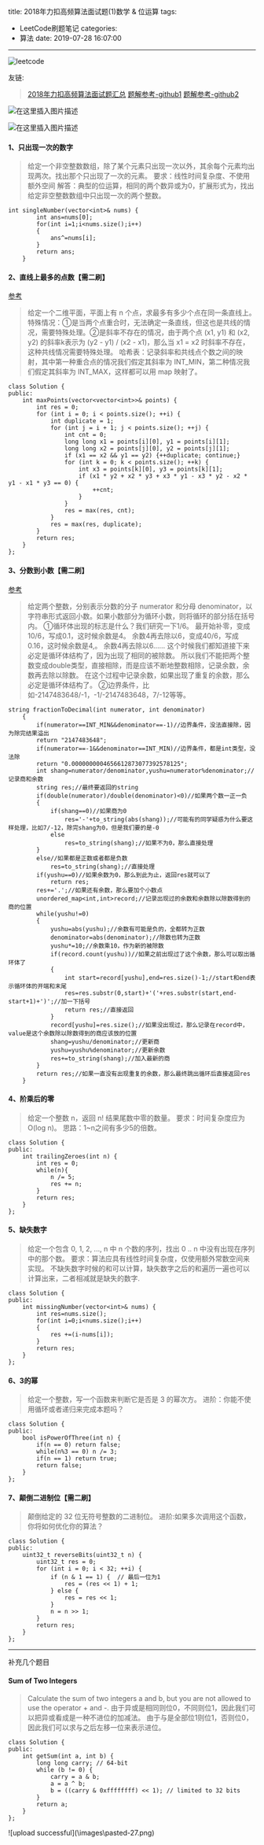title: 2018年力扣高频算法面试题(1)数学 & 位运算
tags:
  - LeetCode刷题笔记
categories:
  - 算法
date: 2019-07-28 16:07:00
---
![leetcode](https://imgconvert.csdnimg.cn/aHR0cHM6Ly9zczAuYmFpZHUuY29tLzczdDFiamVoMUJGM29kQ2YvaXQvdT00MTcyNTQ4MTE1LDExOTA2MDYwMzYmZm09ODUmcz0yQjQ1M0E2QTg1NDYyNkY1NTVFQzdDMDgwMDAwRTA5MA#pic_center)

友链:
>[2018年力扣高频算法面试题汇总](https://leetcode-cn.com/explore/interview/card/top-interview-quesitons-in-2018/)
[题解参考-github1](https://github.com/grandyang/leetcode)
[题解参考-github2](https://github.com/azl397985856/leetcode)
<!--more-->

![在这里插入图片描述](https://img-blog.csdnimg.cn/20190813144904349.png?x-oss-process=image/watermark,type_ZmFuZ3poZW5naGVpdGk,shadow_10,text_aHR0cHM6Ly9ibG9nLmNzZG4ubmV0L3FxXzQwNjMxOTI3,size_16,color_FFFFFF,t_70)

![在这里插入图片描述](https://img-blog.csdnimg.cn/20190813144923926.png?x-oss-process=image/watermark,type_ZmFuZ3poZW5naGVpdGk,shadow_10,text_aHR0cHM6Ly9ibG9nLmNzZG4ubmV0L3FxXzQwNjMxOTI3,size_16,color_FFFFFF,t_70)


#### 1、只出现一次的数字

> 给定一个非空整数数组，除了某个元素只出现一次以外，其余每个元素均出现两次。找出那个只出现了一次的元素。
> 要求：线性时间复杂度、不使用额外空间
> 解答：典型的位运算，相同的两个数异或为0，扩展形式为，找出给定非空整数数组中只出现一次的两个整数。

```
int singleNumber(vector<int>& nums) {
        int ans=nums[0];
        for(int i=1;i<nums.size();i++)
        {
            ans^=nums[i];
        }
        return ans;
    }
```
#### 2、直线上最多的点数【需二刷】
[参考](https://github.com/grandyang/leetcode/issues/149)
>给定一个二维平面，平面上有 n 个点，求最多有多少个点在同一条直线上。
>特殊情况：①是当两个点重合时，无法确定一条直线，但这也是共线的情况，需要特殊处理。②是斜率不存在的情况，由于两个点 (x1, y1) 和 (x2, y2) 的斜率k表示为 (y2 - y1) / (x2 - x1)，那么当 x1 = x2 时斜率不存在，这种共线情况需要特殊处理。
>哈希表：记录斜率和共线点个数之间的映射，其中第一种重合点的情况我们假定其斜率为 INT_MIN，第二种情况我们假定其斜率为 INT_MAX，这样都可以用 map 映射了。

```
class Solution {
public:
    int maxPoints(vector<vector<int>>& points) {
        int res = 0;
        for (int i = 0; i < points.size(); ++i) {
            int duplicate = 1;
            for (int j = i + 1; j < points.size(); ++j) {
                int cnt = 0;
                long long x1 = points[i][0], y1 = points[i][1];
                long long x2 = points[j][0], y2 = points[j][1];
                if (x1 == x2 && y1 == y2) {++duplicate; continue;}
                for (int k = 0; k < points.size(); ++k) {
                    int x3 = points[k][0], y3 = points[k][1];
                    if (x1 * y2 + x2 * y3 + x3 * y1 - x3 * y2 - x2 * y1 - x1 * y3 == 0) {
                        ++cnt;
                    }
                }
                res = max(res, cnt);
            }
            res = max(res, duplicate);
        }
        return res;
    }
};
```
#### 3、分数到小数【需二刷】
[参考](https://cloud.tencent.com/developer/article/1350063)
>给定两个整数，分别表示分数的分子 numerator 和分母 denominator，以字符串形式返回小数。如果小数部分为循环小数，则将循环的部分括在括号内。
①循环体出现的标志是什么？我们研究一下1/6。
最开始补零，变成10/6，写成0.1，这时候余数是4。
余数4再去除以6，变成40/6，写成0.16，这时候余数是4,。
余数4再去除以6……
这个时候我们都知道接下来必定是循环体结构了，因为出现了相同的被除数。
所以我们不能把两个整数变成double类型，直接相除，而是应该不断地整数相除，记录余数，余数再去除以除数。
在这个过程中记录余数，如果出现了重复的余数，那么必定是循环体结构了。
②边界条件，比如-2147483648/-1，-1/-2147483648，7/-12等等。

```
string fractionToDecimal(int numerator, int denominator) 
    {
        if(numerator==INT_MIN&&denominator==-1)//边界条件，没法直接除，因为除完结果溢出
        return "2147483648";
        if(numerator==-1&&denominator==INT_MIN)//边界条件，都是int类型，没法除
        return "0.0000000004656612873077392578125";
        int shang=numerator/denominator,yushu=numerator%denominator;//记录商和余数
        string res;//最终要返回的string
        if(double(numerator)/double(denominator)<0)//如果两个数一正一负
        {
            if(shang==0)//如果商为0
                res='-'+to_string(abs(shang));//可能有的同学疑惑为什么要这样处理，比如7/-12，除完shang为0，但是我们要的是-0
            else
                res=to_string(shang);//如果不为0，那么直接处理
        }
        else//如果都是正数或者都是负数
            res=to_string(shang);//直接处理
        if(yushu==0)//如果余数为0，那么到此为止，返回res就可以了
            return res;
        res+='.';//如果还有余数，那么要加个小数点
        unordered_map<int,int>record;//记录出现过的余数和余数除以除数得到的商的位置
        while(yushu!=0)
        {
            yushu=abs(yushu);//余数有可能是负的，全都转为正数
            denominator=abs(denominator);//除数也转为正数
            yushu*=10;//余数乘10，作为新的被除数
            if(record.count(yushu))//如果之前出现过了这个余数，那么可以取出循环体了
            {
                int start=record[yushu],end=res.size()-1;//start和end表示循环体的开端和末尾
                res=res.substr(0,start)+'('+res.substr(start,end-start+1)+')';//加一下括号
                return res;//直接返回
            }
            record[yushu]=res.size();//如果没出现过，那么记录在record中，value是这个余数除以除数得到的商应该放的位置
            shang=yushu/denominator;//更新商
            yushu=yushu%denominator;//更新余数
            res+=to_string(shang);//加入最新的商
        }
        return res;//如果一直没有出现重复的余数，那么最终跳出循环后直接返回res
    }
```
#### 4、阶乘后的零
>给定一个整数 n，返回 n! 结果尾数中零的数量。
>要求：时间复杂度应为 O(log n)。
>思路：1~n之间有多少5的倍数。

```
class Solution {
public:
    int trailingZeroes(int n) {
        int res = 0;
        while(n){
            n /= 5;
            res += n;
        }
        return res;
    }
};
```
#### 5、缺失数字
>给定一个包含 0, 1, 2, ..., n 中 n 个数的序列，找出 0 .. n 中没有出现在序列中的那个数。
>要求：算法应具有线性时间复杂度，仅使用额外常数空间来实现。
>不缺失数字时候的和可以计算，缺失数字之后的和遍历一遍也可以计算出来，二者相减就是缺失的数字.

```
class Solution {
public:
    int missingNumber(vector<int>& nums) {
        int res=nums.size();
        for(int i=0;i<nums.size();i++)
        {
            res +=(i-nums[i]);
        }
        return res;
    }
};
```
#### 6、3的幂
>给定一个整数，写一个函数来判断它是否是 3 的幂次方。
进阶：你能不使用循环或者递归来完成本题吗？

```
class Solution {
public:
    bool isPowerOfThree(int n) {
        if(n == 0) return false;
        while(n%3 == 0) n /= 3;
        if(n == 1) return true;
        return false;
    }
};
```
#### 7、颠倒二进制位【需二刷】
>颠倒给定的 32 位无符号整数的二进制位。
进阶:如果多次调用这个函数，你将如何优化你的算法？

```
class Solution {
public:
    uint32_t reverseBits(uint32_t n) {
        uint32_t res = 0;
        for (int i = 0; i < 32; ++i) {
            if (n & 1 == 1) {  // 最后一位为1
                res = (res << 1) + 1;
            } else {
                res = res << 1;
            }
            n = n >> 1;
        }
        return res;
    }
};
```

*** 
补充几个题目
####  Sum of Two Integers
>Calculate the sum of two integers a and b, but you are not allowed to use the operator + and -.
由于异或是相同则位0，不同则位1，因此我们可以把异或看成是一种不进位的加减法。
由于与是全部位1则位1，否则位0，因此我们可以求与之后左移一位来表示进位。

```
class Solution {
public:
    int getSum(int a, int b) {
        long long carry; // 64-bit
        while (b != 0) {
            carry = a & b;
            a = a ^ b;
            b = ((carry & 0xffffffff) << 1); // limited to 32 bits
        }
        return a;
    }
};
```
![upload successful](\\images\pasted-27.png\)